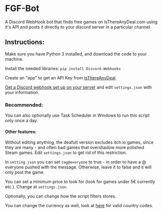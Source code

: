 # FGF-Bot
A Discord WebHook bot that finds free games on IsThereAnyDeal.com using it's API and posts it directly to your discord server in a particular channel <br/>
## Instructions:
Make sure you have Python 3 installed, and download the code to your machine. <br/>

Install the needed libraries: `pip install Discord-Webhooks`<br/>

Create an "app" to get an API Key from [IsThereAnyDeal](https://isthereanydeal.com/apps/).<br/>

[Get a Discord webhook set up on your server](https://support.discord.com/hc/en-us/articles/228383668-Intro-to-Webhooks) and edit `settings.json` with your information. <br/>

### Recommended:
You can also optionally use Task Scheduler in Windows to run this script only once a day. <br/>

#### Other features:
Without editing anything, the deafult version excludes itch.io games, since they are many - and often bad games that overshadow more polished Steam games. Edit `settings.json` to get rid of this restriction.

In `setting.json` you can set `tag@everyone` to true - in order to have a @ everyone pushed with the message. Otherwise, leave it to false and it will only post the game.

You can set a minimum price to look for (look for games under 5€ currently etc.). Change at `settings.json`.

Optionally, you can change how the script filters stores.

You can change the currency as well, look at [here](https://en.wikipedia.org/wiki/ISO_3166-1_alpha-2#Officially_assigned_code_elements) for valid country codes.
